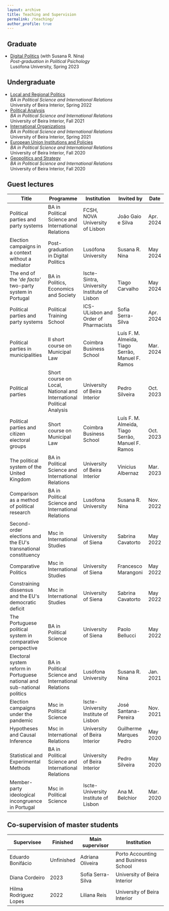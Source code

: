 ```yaml
---
layout: archive
title: Teaching and Supervision
permalink: /teaching/
author_profile: true
---
```


<style>
  ul {
    padding-left: 15px; /* Diminua este valor para reduzir o espaçamento à esquerda */
  }
  
  ul li {
    margin-left: -5px; /* Diminua este valor para reduzir o espaçamento à esquerda dos itens */
  }
</style>


## Graduate

- [Digital Politics](https://www.dropbox.com/s/v7wrnwpbf76ft63/Syllabus_Politica_Digital.pdf?dl=0) (with Susana R. Nina)<br>
  <i>Post-graduation in Political Psichology</i><br>
  Lusófona University, Spring 2023


## Undergraduate

- [Local and Regional Politics](https://www.dropbox.com/s/uz7d5ii73ro6klh/Syllabus_PRA.pdf?dl=0)<br>
  <i>BA in Political Science and International Relations</i><br>
  University of Beira Interior, Spring 2022
- [Political Analysis](https://www.dropbox.com/s/469qqqelom5qxsh/Syllabus.pdf?dl=0)<br>
  <i>BA in Political Science and International Relations</i><br>
  University of Beira Interior, Fall 2021
- [International Organizations](https://www.dropbox.com/s/ik3lvmeuk5ncncm/Syllabus.pdf?dl=0)<br>
  <i>BA in Political Science and International Relations</i><br>
  University of Beira Interior, Spring 2021
- [European Union Institutions and Policies](https://www.dropbox.com/s/ozncj6a9ifbtsks/FUC%20IPUE%202020-2021.pdf?dl=0)<br>
  <i>BA in Political Science and International Relations</i><br>
  University of Beira Interior, Fall 2020
- [Geopolitics and Strategy](https://www.dropbox.com/s/iq8erfamo2fito3/FUC%20Geopol%C3%ADtica%20e%20Estrat%C3%A9gia%202020%3A2021.pdf?dl=0)<br>
  <i>BA in Political Science and International Relations</i><br>
  University of Beira Interior, Fall 2020

<!----
| Course                                                                                                                                    | Programme                                            | Institution                  | Academic year | 
| ----------------------------------------------------------------------------------------------------------------------------------------- | ---------------------------------------------------- | ---------------------------- | ------------- |
| [Digital Politics](https://www.dropbox.com/s/v7wrnwpbf76ft63/Syllabus_Politica_Digital.pdf?dl=0)                                          | Post-graduation in Political Psichology              | Lusófona University          | 2022/2023     |
| [Local and Regional Politics](https://www.dropbox.com/s/uz7d5ii73ro6klh/Syllabus_PRA.pdf?dl=0)                                            | BA in Political Science and International Relations  | University of Beira Interior | 2021/2022     |
| [Political Analysis](https://www.dropbox.com/s/469qqqelom5qxsh/Syllabus.pdf?dl=0)                                                         | BA in Political Science and International Relations  | University of Beira Interior | 2021/2022     |
| [International Organizations](https://www.dropbox.com/s/ik3lvmeuk5ncncm/Syllabus.pdf?dl=0)                                                | BA in Political Science and International Relations  | University of Beira Interior | 2020/2021     |
| [European Union Institutions and Policies](https://www.dropbox.com/s/ozncj6a9ifbtsks/FUC%20IPUE%202020-2021.pdf?dl=0)                     | BA in Political Science and International Relations  | University of Beira Interior | 2020/2021     |
| [Geopolitics and Strategy](https://www.dropbox.com/s/iq8erfamo2fito3/FUC%20Geopol%C3%ADtica%20e%20Estrat%C3%A9gia%202020%3A2021.pdf?dl=0) | BA in Political Science and International Relations  | University of Beira Interior | 2020/2021     |
---->

## Guest lectures

<!----
- **Political parties and party systems**<br>
  BA in Political Science and International Relations<br>
  invited by João Gaio e Silva<br>
  FCSH, NOVA University of Lisbon, April 2024<br>
- **Election campaigns in a context without a mediator**<br>
  Post-graduation in Digital Politics<br>
  invited by Susana R. Nina<br>
  Lusofona University, May 2024<br>
- **The end of the <i>'de facto'</i> two-party system in Portugal**<br>
  BA in Politics, Economics and Society<br>
  invited by Tiago Carvalho<br>
  Iscte-Sintra, University Institute of Lisbon, May 2024<br>
- **Political parties and party systems**<br>
  Political Training School<br>
  invited by Sofia Serra-Silva<br>
  ICS-ULisbon and Order of Pharmacists, Apr. 2024<br>
- **Political parties in municipalities**<br>
  II short course on Municipal Law<br>
  invited by Luís F. M. Almeida, Tiago Serrão, and Manuel F. Ramos<br>
  Coimbra Business School (with ANAM and CVEL), Mar. 2024<br>
- **Political parties**<br>
  Short course on Local, National and International Political Analysis<br>
  invited by Pedro Silveira<br>
  University of Beira Interior, Oct. 2023<br>
- **Political parties and citizen electoral groups**<br>
  Short course on Municipal Law<br>
  invited by Luís F. M. Almeida, Tiago Serrão, and Manuel F. Ramos<br>
  Coimbra Business School, Oct. 2023<br>
- **The political system of the United Kingdom**<br>
  BA in Political Science and International Relations<br>
  invited by Vinicius Albernaz<br>
  University of Beira Interior, Mar. 2023<br>
- **Comparison as a method of political research**<br>
  BA in Political Science and International Relations<br>
  invited by Susana R. Nina<br>
  Lusófona University, Nov. 2022<br>
- **Second-order elections and the EU's transnational constituency**<br>
  Msc in International Studies<br>
  invited by Sabrina Cavatorto<br>
  University of Siena, May 2022<br>
- **Comparative Politics**<br>
  Msc in International Studies<br>
  invited by Francesco Marangoni<br>
  University of Siena, May 2022<br>
- **Constraining dissensus and the EU's democratic deficit**<br>
  Msc in International Studies<br>
  invited by Sabrina Cavatorto<br>
  University of Siena, May 2022<br>
- **The Portuguese political system in comparative perspective**<br>
  BA in Political Science<br>
  invited by Paolo Bellucci<br>
  University of Siena, May 2022<br>
- **Electoral system reform in Portuguese national and sub-national politics**<br>
  BA in Political Science and International Relations<br>
  invited by Susana R. Nina<br>
  Lusófona University, Jan. 2021<br>
- **Election campaigns under the pandemic**<br>
  Msc in Political Science<br>
  invited by José Santana-Pereira<br>
  Iscte-University Institute of Lisbon, Nov. 2021<br>
- **Hypotheses and Causal Inference**<br>
  Msc in International Relations<br>
  invited by Guilherme Marques Pedro<br>
  University of Beira Interior, May 2020<br>
- **Statistical and Experimental Methods**<br>
  BA in Political Science and International Relations<br>
  invited by Pedro Silveira<br>
  University of Beira Interior, May 2020<br>
- **Member-party ideological incongruence in Portugal**<br>
  Msc in Political Science<br>
  invited by Ana M. Belchior<br>
  Iscte-University Institute of Lisbon, Mar. 2020<br>
---->

| Title                                                                                                  | Programme                                             | Institution                                      | Invited by                              | Date          |
| -------------------------------------------------------------------------------------------------------------- | ---------------------------------------------------- | ------------------------------------------------ | ---------------------------------------- | ------------- |
| Political parties and party systems                                                                            | BA in Political Science and International Relations  | FCSH, NOVA University of Lisbon                 | João Gaio e Silva                        | Apr. 2024     |
| Election campaigns in a context without a mediator                                                            | Post-graduation in Digital Politics                 | Lusófona University                            | Susana R. Nina                      | May 2024      |
| The end of the <i>'de facto'</i> two-party system in Portugal                                                  | BA in Politics, Economics and Society               | Iscte-Sintra, University Institute of Lisbon    | Tiago Carvalho                           | May 2024      |
| Political parties and party systems                                                                            | Political Training School                           | ICS-ULisbon and Order of Pharmacists           | Sofia Serra-Silva                        | Apr. 2024     |
| Political parties in municipalities                                                                            | II short course on Municipal Law                    | Coimbra Business School    | Luís F. M. Almeida, Tiago Serrão, Manuel F. Ramos | Mar. 2024     |
| Political parties                                                                                              | Short course on Local, National and International Political Analysis | University of Beira Interior         | Pedro Silveira                           | Oct. 2023     |
| Political parties and citizen electoral groups                                                                 | Short course on Municipal Law                       | Coimbra Business School                | Luís F. M. Almeida, Tiago Serrão, Manuel F. Ramos | Oct. 2023     |
| The political system of the United Kingdom                                                                     | BA in Political Science and International Relations | University of Beira Interior                   | Vinicius Albernaz                         | Mar. 2023     |
| Comparison as a method of political research                                                                   | BA in Political Science and International Relations | Lusófona University                            | Susana R. Nina                           | Nov. 2022     |
| Second-order elections and the EU's transnational constituency                                                 | Msc in International Studies                        | University of Siena                  | Sabrina Cavatorto                         | May 2022      |
| Comparative Politics                                                                                           | Msc in International Studies                        | University of Siena                  | Francesco Marangoni                       | May 2022      |
| Constraining dissensus and the EU's democratic deficit                                                         | Msc in International Studies                        | University of Siena                  | Sabrina Cavatorto                         | May 2022      |
| The Portuguese political system in comparative perspective                                                     | BA in Political Science                             | University of Siena                  | Paolo Bellucci                            | May 2022      |
| Electoral system reform in Portuguese national and sub-national politics                                       | BA in Political Science and International Relations | Lusófona University                            | Susana R. Nina                      | Jan. 2021     |
| Election campaigns under the pandemic                                                                          | Msc in Political Science                            | Iscte-University Institute of Lisbon           | José Santana-Pereira                      | Nov. 2021     |
| Hypotheses and Causal Inference                                                                                | Msc in International Relations                      | University of Beira Interior                   | Guilherme Marques Pedro                   | May 2020      |
| Statistical and Experimental Methods                                                                           | BA in Political Science and International Relations | University of Beira Interior                   | Pedro Silveira                            | May 2020      |
| Member-party ideological incongruence in Portugal                                                             | Msc in Political Science                            | Iscte-University Institute of Lisbon           | Ana M. Belchior                           | Mar. 2020     |



## Co-supervision of master students

<!----
- Eduardo Bonifácio <br>
  with Adriana Oliveira as supervisor<br>
  Porto Accounting and Business School (ISCAP)<br>
- Diana Sousa Cordeiro (finished in 2023) <br>
  with Sofia Serra-Silva as supervisor and Pedro Silveira as co-supervisor<br>
  University of Beira Interior <br>
- Hilma Rodríguez Lopes (finished in 2022) <br>
  with Liliana Reis as supervisor<br>
  University of Beira Interior <br>
---->

| Supervisee             | Finished   | Main supervisor   | Institution                          | 
| ---------------------- | ---------- | ----------------- | ------------------------------------ |
| Eduardo Bonifácio      | Unfinished | Adriana Oliveira  | Porto Accounting and Business School |
| Diana Cordeiro         | 2023       | Sofia Serra-Silva | University of Beira Interior         |
| Hilma Rodriguez Lopes  | 2022       | Liliana Reis      | University of Beira Interior         |
